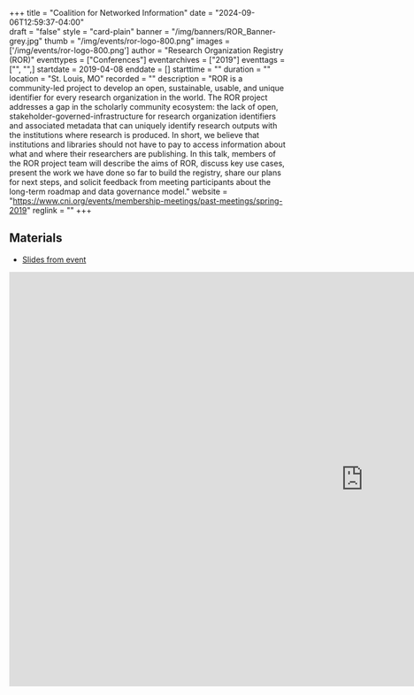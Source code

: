 +++
title = "Coalition for Networked Information" 
date = "2024-09-06T12:59:37-04:00"  
draft = "false" 
style = "card-plain" 
banner = "/img/banners/ROR_Banner-grey.jpg" 
thumb = "/img/events/ror-logo-800.png" 
images = ['/img/events/ror-logo-800.png']
author = "Research Organization Registry (ROR)" 
eventtypes = ["Conferences"]
eventarchives = ["2019"]
eventtags = ["", "",]
startdate = 2019-04-08
enddate = []
starttime = ""
duration = ""
location = "St. Louis, MO"
recorded = ""
description = "ROR is a community-led project to develop an open, sustainable, usable, and unique identifier for every research organization in the world. The ROR project addresses a gap in the scholarly community ecosystem: the lack of open, stakeholder-governed-infrastructure for research organization identifiers and associated metadata that can uniquely identify research outputs with the institutions where research is produced. In short, we believe that institutions and libraries should not have to pay to access information about what and where their researchers are publishing. In this talk, members of the ROR project team will describe the aims of ROR, discuss key use cases, present the work we have done so far to build the registry, share our plans for next steps, and solicit feedback from meeting participants about the long-term roadmap and data governance model."
website = "https://www.cni.org/events/membership-meetings/past-meetings/spring-2019"
reglink = ""
+++

## Materials 

- [Slides from event](https://docs.google.com/presentation/d/1zoafQeN2zy7SG4R_CYTYCFVbt7Q62ZbbRIpMs-QnGVU/pub?start=false&loop=false&delayms=3000)

<iframe src="https://docs.google.com/presentation/d/1zoafQeN2zy7SG4R_CYTYCFVbt7Q62ZbbRIpMs-QnGVU/embed?start=false&loop=false&delayms=3000" frameborder="0" width="1280" height="749" allowfullscreen="true" mozallowfullscreen="true" webkitallowfullscreen="true"></iframe>


